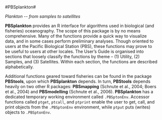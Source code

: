 #PBSplankton#

*Plankton -- from samples to satellites*

**PBSplankton** provides an R interface for algorithms used in biological (and fisheries) oceanography. The scope of this package is by no means comprehensive. Many of the functions provide a quick way to visualize data, and in some cases perform preliminary analyses. Though oriented to users at the Pacific Biological Station (PBS), these functions may prove to be useful to users at other locales. The User’s Guide is organised into sections that loosely classify the functions by theme – (1) Utility, (2) Samples, and (3) Satellites. Within each section, the functions are described alphabetically.

Additional functions geared toward fisheries can be found in the package **PBStools**, upon which **PBSplankton** depends. In turn, **PBStools** depends heavily on two other R packages: **PBSmapping** (Schnute et al., 2004; Boers et al., 2004) and **PBSmodelling** (Schnute et al., 2006). **PBSplankton** has a dedicated temporary working environment called `.PBSptonEnv`. Accessor functions called `ptget`, `ptcall`, and `ptprint` enable the user to get, call, and print objects from the `.PBSptonEnv` environment, while `ptput` puts (writes) objects to `.PBSptonEnv`.


